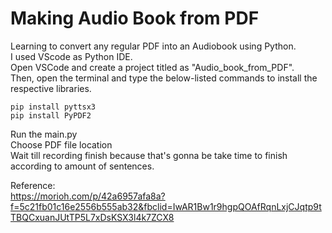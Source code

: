 # Making Audio Book from PDF
Learning to convert any regular PDF into an Audiobook using Python.  
I used VScode as Python IDE.  
Open VSCode and create a project titled as "Audio_book_from_PDF".   
Then, open the terminal and type the below-listed commands to install the respective libraries.  
```
pip install pyttsx3
pip install PyPDF2
```
Run the main.py  
Choose PDF file location  
Wait till recording finish because that's gonna be take time to finish according to amount of sentences.  

Reference:  
https://morioh.com/p/42a6957afa8a?f=5c21fb01c16e2556b555ab32&fbclid=IwAR1Bw1r9hgpQOAfRqnLxjCJqtp9tTBQCxuanJUtTP5L7xDsKSX3l4k7ZCX8